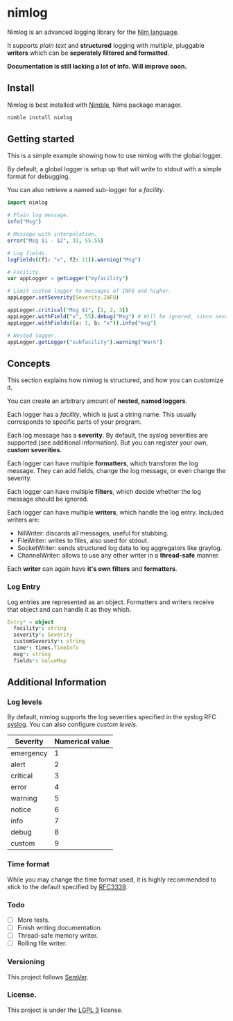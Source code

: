 # nimlog

Nimlog is an advanced logging library for the [Nim language](http://nim-lang.org).

It supports *plain text* and **structured** logging with
*multiple*, pluggable **writers** which can be **seperately filtered and formatted**.

**Documentation is still lacking a lot of info. Will improve soon.**

## Install

Nimlog is best installed with [Nimble](https://github.com/nim-lang/nimble), Nims package manager.

```bash
nimble install nimlog
```

## Getting started

This is a simple example showing how to use nimlog with the global logger.

By default, a global logger is setup up that will write to stdout with a simple format for debugging.

You can also retrieve a named sub-logger for a *facility*.

```nim
import nimlog

# Plain log message.
info("Msg")

# Message with interpolation.
error("Msg $1 - $2", 33, 55.55)

# Log fields.
logFields((f1: "x", f2: 11)).warning("Msg")

# Facility.
var appLogger = getLogger("myfacility")

# Limit custom logger to messages of INFO and higher.
appLogger.setSeverity(Severity.INFO)

appLogger.critical("Msg $1", [1, 2, 3])
appLogger.withField("x", 55).debug("Msg") # Will be ignored, since severity is set to INFO.
appLogger.withFields((a: 1, b: "x")).info("msg")

# Nested logger.
appLogger.getLogger("subfacility").warning("Warn")
```

## Concepts

This section explains how nimlog is structured, and how you can customize it.

You can create an arbitrary amount of **nested, named loggers**.

Each logger has a *facility*, which is just a string name. 
This usually corresponds to specific parts of your program.

Each log message has a **severity**.
By default, the syslog severities are supported (see additional information).
But you can register your own, **custom severities**.

Each logger can have multiple **formatters**, which transform the log message.
They can add fields, change the log message, or even change the severity.

Each logger can have multiple **filters**, which decide whether the log message should be ignored.

Each logger can have multiple **writers**, which handle the log entry. 
Included writers are: 
* NilWriter: discards all messages, useful for stubbing.
* FileWriter: writes to files, also used for stdout.
* SocketWriter:  sends structured log data to log aggregators like graylog.
* ChannelWriter: allows to use any other writer in a **thread-safe** manner.


Each **writer** can again have **it's own** **filters** and **formatters**.

### Log Entry

Log entries are represented as an object.
Formatters and writers receive that object and can handle it as they whish.

```nim
Entry* = object
  facility*: string
  severity*: Severity
  customSeverity*: string
  time*: times.TimeInfo
  msg*: string
  fields*: ValueMap
```


## Additional Information

### Log levels

By default, nimlog supports the log severities specified in the syslog RFC [syslog](http://tools.ietf.org/html/rfc5424).
You can also configure *custom levels*.

| Severity  | Numerical value |
| --------- | --------------- |
| emergency | 1 |
| alert     | 2 |
| critical  | 3 |
| error     | 4 |
| warning   | 5 |
| notice    | 6 |
| info      | 7 |
| debug     | 8 |
| custom    | 9 |


### Time format

While you may change the time format used, it is highly recommended to stick to the default specified by [RFC3339](http://tools.ietf.org/htmlrfc3339).

### Todo

- [ ] More tests.
- [ ] Finish writing documentation.
- [ ] Thread-safe memory writer.
- [ ] Rolling file writer.

### Versioning

This project follows [SemVer](semver.org).

### License.

This project is under the [LGPL 3](http://www.gnu.org/licenses/lgpl-3.0.en.html) license.
